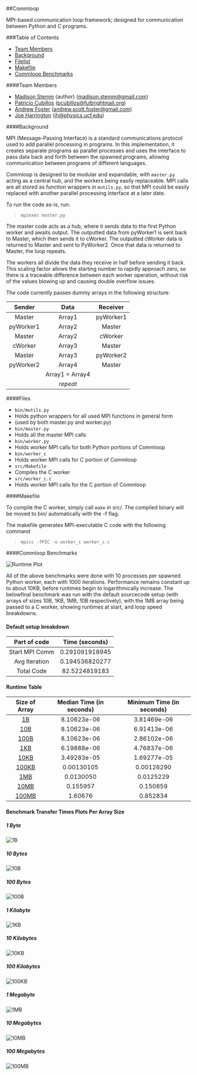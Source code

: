##Commloop

MPI-based communication loop framework; designed for communication between Python and C programs.

###Table of Contents
* [Team Members](#team-members)
* [Background](#background)
* [Filelist](#files)
* [Makefile](#makefile)
* [Commloop Benchmarks](#commloop-benchmarks)

####Team Members
* [Madison Stemm](https://github.com/astromaddie/) (author) (<madison.stemm@gmail.com>)
* [Patricio Cubillos](https://github.com/pcubillos/) (<pcubillos@fulbrightmail.org>)
* [Andrew Foster](https://github.com/AndrewSDFoster) (<andrew.scott.foster@gmail.com>)
* [Joe Harrington](https://github.com/joeharr4) (<jh@physics.ucf.edu>)

####Background

MPI (Message-Passing Interface) is a standard communications protocol used to add parallel processing in programs. In this implementation, it creates separate programs as parallel processes and uses the interface to pass data back and forth between the spawned programs, allowing communication between programs of different languages.

Commloop is designed to be modular and expandable, with `master.py` acting as a central hub, and the workers being easily replaceable. MPI calls are all stored as function wrappers in `mutils.py`, so that MPI could be easily replaced with another parallel processing interface at a later date.

To run the code as-is, run:

  > `mpiexec master.py`

The master code acts as a hub, where it sends data to the first Python worker and awaits output. The outputted data from pyWorker1 is sent back to Master, which then sends it to cWorker. The outputted cWorker data is returned to Master and sent to PyWorker2. Once that data is returned to Master, the loop repeats.

The workers all divide the data they receive in half before sending it back. This scaling factor allows the starting number to rapidly approach zero, so there is a traceable difference between each worker operation, without risk of the values blowing up and causing double overflow issues.

The code currently passes dummy arrays in the following structure:


| Sender          | Data            | Receiver        |
| :-------------: | :-------------: | :-------------: |
| Master          | Array1          | pyWorker1       |
| pyWorker1       | Array2          | Master          |
| Master          | Array2          | cWorker         |
| cWorker         | Array3          | Master          |
| Master          | Array3          | pyWorker2       |
| pyWorker2       | Array4          | Master          |
|                 | Array1 = Array4 |                 |
|                 | _repeat_        |                 |

####Files

- `bin/mutils.py`
 - Holds python wrappers for all used MPI functions in general form
 - (used by both master.py and worker.py)
- `bin/master.py`
 - Holds all the master MPI calls
- `bin/worker.py`
 - Holds worker MPI calls for both Python portions of Commloop
- `bin/worker_c`
 - Holds worker MPI calls for C portion of Commloop
- `src/Makefile`
 - Compiles the C worker
- `src/worker_c.c`
 - Holds worker MPI calls for the C portion of Commloop

####Makefile

To compile the C worker, simply call `make` in src/. The compiled binary will be moved to bin/ automatically with the -f flag.

The makefile generates MPI-executable C code with the following command
  > `mpicc -fPIC -o worker_c worker_c.c`

####Commloop Benchmarks

![Runtime Plot](http://i.imgur.com/U1kTDmv.png)

All of the above benchmarks were done with 10 processes per spawned Python worker, each with 1000 iterations. Performance remains constant up to about 10KB, before runtimes begin to logarithmically increase. The belowfinal benchmark was run with the default sourcecode setup (with arrays of sizes 10B, 1KB, 1MB, 10B respectively), with the 1MB array being passed to a C worker, showing runtimes at start, and loop speed breakdowns.

#### Default setup breakdown

| Part of code    | Time (seconds)   |
| :-------------: | :-------------:  |
| Start MPI Comm  | 0.291091918945   |
| Avg Iteration   | 0.194536820277   |
| Total Code      | 82.5224819183    |

#### Runtime Table

| Size of Array    | Median Time (in seconds)|  Minimum Time (in seconds)|
| :-------------:  |   :-------------:       |      :-------------:      |
|         [1B](#1-byte)       |         8.10623e-06     |         3.81469e-06       |
|        [10B](#10-bytes)       |         8.10623e-06     |         6.91413e-06       |
|       [100B](#100-bytes)       |         8.10623e-06     |         2.86102e-06       |
|        [1KB](#1-kilobyte)       |         6.19888e-06     |         4.76837e-06       |
|       [10KB](#10-kilobytes)       |         3.49283e-05     |         1.69277e-05       |
|      [100KB](#100-kilobytes)       |         0.00130105      |         0.00126290        |
|        [1MB](#1-megabyte)       |         0.0130050       |         0.0125229         |
|       [10MB](#10-megabytes)       |         0.155957        |         0.150859          |
|      [100MB](#100-megabytes)       |         1.60676         |         0.852834          |

#### Benchmark Transfer Times Plots Per Array Size

##### 1 Byte
![1B](http://i.imgur.com/t5Rcnqh.png)
##### 10 Bytes
![10B](http://i.imgur.com/AjqqaUt.png)
##### 100 Bytes
![100B](http://i.imgur.com/utMjdSv.png)
##### 1 Kilobyte
![1KB](http://i.imgur.com/TcNpjzT.png)
##### 10 Kilobytes
![10KB](http://i.imgur.com/8TG0JpT.png)
##### 100 Kilobytes
![100KB](http://i.imgur.com/EXB1DfO.png)
##### 1 Megabyte
![1MB](http://i.imgur.com/K30nAmw.png)
##### 10 Megabytes
![10MB](http://i.imgur.com/v8jqBiZ.png)
##### 100 Megabytes
![100MB](http://i.imgur.com/y8MCmtV.png)
